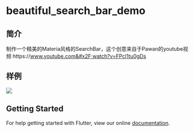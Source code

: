 # beautiful_search_bar_demo
## 简介
制作一个精美的Materia风格的SearchBar，这个创意来自于Pawan的youtube视频
https:&#x2F;&#x2F;www.youtube.com&#x2F;watch?v=FPcl1tu0gDs
## 样例
![](https://user-gold-cdn.xitu.io/2018/9/24/1660b82508aef3b3?w=362&h=640&f=gif&s=359353)
## Getting Started

For help getting started with Flutter, view our online
[documentation](https://flutter.io/).
